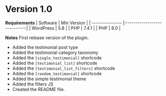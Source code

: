 # Version 1.0
**Requirements**
| Software        | Min Version                  |
| --------------- |:----------------------------:|
| WordPress       | 5.8                          |
| PHP             | 7.4.1                        |
| PHP             | 8.0                          |

**Notes**
First release version of the plugin.
- Added the testimonial post type
- Added the testimonial category taxonomy
- Added the ```[single_testimonial]``` shortcode
- Added the ```[testimonial_list]``` shortcode
- Added the ```[testimonial_list_filters]``` shortcode
- Added the ```[random_testimonial]``` shortcode
- Added the simple testimonial theme
- Added the filters JS
- Created the README file.